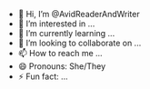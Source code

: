 - 👋 Hi, I’m @AvidReaderAndWriter
- 👀 I’m interested in ...
- 🌱 I’m currently learning ...
- 💞️ I’m looking to collaborate on ...
- 📫 How to reach me ...
- 😄 Pronouns: She/They
- ⚡ Fun fact: ...

<!---
AvidReaderAndWriter/AvidReaderAndWriter is a ✨ special ✨ repository because its `README.md` (this file) appears on your GitHub profile.
You can click the Preview link to take a look at your changes.
--->
